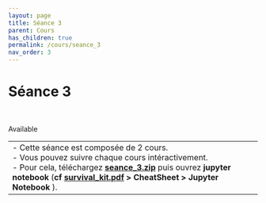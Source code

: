 ```yaml
---
layout: page
title: Séance 3
parent: Cours
has_children: true
permalink: /cours/seance_3
nav_order: 3
---
```


<link rel="stylesheet" href="/css/placement-label.css">   
<link rel="shortcut icon" href="https://new-leaves.github.io/img/favicon/favicon.ico">


<div id="containerIntro">
<h1>Séance 3</h1> &nbsp; <p class="label label-green">Available</p>   
</div>

<table><tr><td>
<i>-</i>&nbsp;Cette séance est composée de 2 cours. <br>
<i>-</i>&nbsp;Vous pouvez suivre chaque cours intéractivement.<br>
<i>-</i>&nbsp;Pour cela, téléchargez <a href="/docs/seance_3.zip"><b>seance_3.zip</b></a> puis ouvrez <b>jupyter notebook</b> (<b>cf <a href="/docs/survival_kit.pdf"> survival_kit.pdf</a> > CheatSheet > Jupyter Notebook </b>).
</td></tr></table>